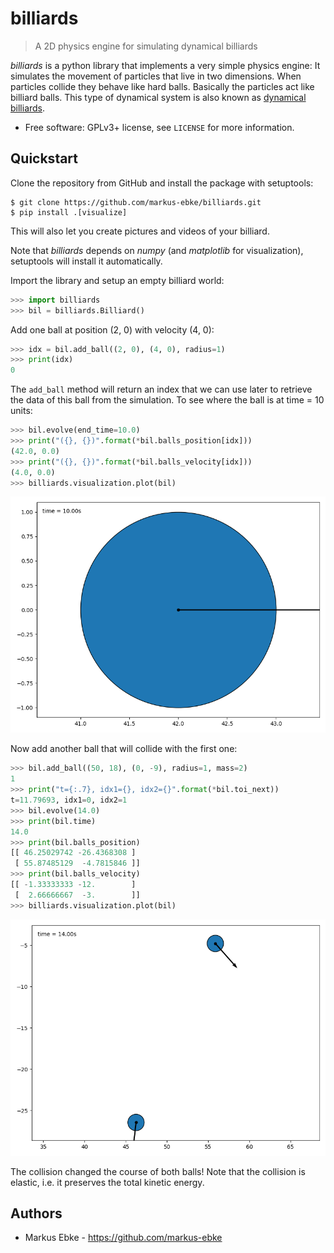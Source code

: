 # billiards
> A 2D physics engine for simulating dynamical billiards

_billiards_ is a python library that implements a very simple physics engine:
It simulates the movement of particles that live in two dimensions.
When particles collide they behave like hard balls.
Basically the particles act like billiard balls.
This type of dynamical system is also known as [dynamical billiards](https://en.wikipedia.org/wiki/Dynamical_billiards).


- Free software: GPLv3+ license, see `LICENSE` for more information.


## Quickstart

Clone the repository from GitHub and install the package with setuptools:
```shell
$ git clone https://github.com/markus-ebke/billiards.git
$ pip install .[visualize]
```
This will also let you create pictures and videos of your billiard.

Note that _billiards_ depends on _numpy_ (and _matplotlib_ for visualization), setuptools will install it automatically.

Import the library and setup an empty billiard world:

```python
>>> import billiards
>>> bil = billiards.Billiard()
```

Add one ball at position (2, 0) with velocity (4, 0):

```python
>>> idx = bil.add_ball((2, 0), (4, 0), radius=1)
>>> print(idx)
0
```

The `add_ball` method will return an index that we can use later to retrieve the data of this ball from the simulation.
To see where the ball is at time = 10 units:
```python
>>> bil.evolve(end_time=10.0)
>>> print("({}, {})".format(*bil.balls_position[idx]))
(42.0, 0.0)
>>> print("({}, {})".format(*bil.balls_velocity[idx]))
(4.0, 0.0)
>>> billiards.visualization.plot(bil)
```
![alt text](docs/_images/quickstart_1.png "One ball")

Now add another ball that will collide with the first one:
```python
>>> bil.add_ball((50, 18), (0, -9), radius=1, mass=2)
1
>>> print("t={:.7}, idx1={}, idx2={}".format(*bil.toi_next))
t=11.79693, idx1=0, idx2=1
>>> bil.evolve(14.0)
>>> print(bil.time)
14.0
>>> print(bil.balls_position)
[[ 46.25029742 -26.4368308 ]
 [ 55.87485129  -4.7815846 ]]
>>> print(bil.balls_velocity)
[[ -1.33333333 -12.        ]
 [  2.66666667  -3.        ]]
>>> billiards.visualization.plot(bil)
```
![alt text](docs/_images/quickstart_2.png "Two balls after collision")

The collision changed the course of both balls!
Note that the collision is elastic, i.e. it preserves the total kinetic energy.

## Authors

- Markus Ebke - <https://github.com/markus-ebke>

